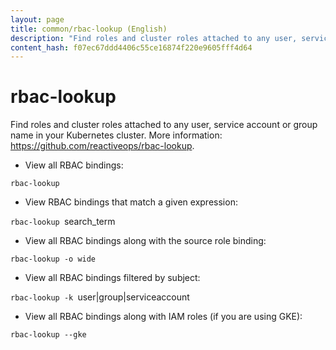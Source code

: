 ```yaml
---
layout: page
title: common/rbac-lookup (English)
description: "Find roles and cluster roles attached to any user, service account or group name in your Kubernetes cluster."
content_hash: f07ec67ddd4406c55ce16874f220e9605fff4d64
---
```

# rbac-lookup

Find roles and cluster roles attached to any user, service account or group name in your Kubernetes cluster.
More information: <https://github.com/reactiveops/rbac-lookup>.

- View all RBAC bindings:

`rbac-lookup`

- View RBAC bindings that match a given expression:

`rbac-lookup `<span class="tldr-var badge badge-pill bg-dark-lm bg-white-dm text-white-lm text-dark-dm font-weight-bold">search_term</span>

- View all RBAC bindings along with the source role binding:

`rbac-lookup -o wide`

- View all RBAC bindings filtered by subject:

`rbac-lookup -k `<span class="tldr-var badge badge-pill bg-dark-lm bg-white-dm text-white-lm text-dark-dm font-weight-bold">user|group|serviceaccount</span>

- View all RBAC bindings along with IAM roles (if you are using GKE):

`rbac-lookup --gke`
